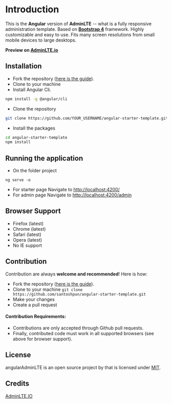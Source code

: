 Introduction
============

This is the **Angular** version of **AdminLTE** -- what is a fully responsive administration template. Based on **[Bootstrap 4](https://getbootstrap.com)** framework.
Highly customizable and easy to use. Fits many screen resolutions from small mobile devices to large desktops.

**Preview on [AdminLTE.io](https://adminlte.io/themes/v3)**

Installation
------------

- Fork the repository ([here is the guide](https://help.github.com/articles/fork-a-repo/)).
- Clone to your machine
- Install Angular Cli.
```bash
npm install -g @angular/cli
```
- Clone the repository
```bash
git clone https://github.com/YOUR_USERNAME/angular-starter-template.git
```

- Install the packages
```bash
cd angular-starter-template
npm install
```

Running the application
------------
- On the folder project
```
ng serve -o
```
- For starter page Navigate to [http://localhost:4200/](http://localhost:4200/)
- For admin page Navigate to [http://localhost:4200/admin](http://localhost:4200/admin)

Browser Support
---------------
- Firefox (latest)
- Chrome (latest)
- Safari (latest)
- Opera (latest)
- No IE support

Contribution
------------
Contribution are always **welcome and recommended**! Here is how:

- Fork the repository ([here is the guide](https://help.github.com/articles/fork-a-repo/)).
- Clone to your machine ```git clone https://github.com/santoshpun/angular-starter-template.git```
- Make your changes
- Create a pull request

#### Contribution Requirements:
- Contributions are only accepted through Github pull requests.
- Finally, contributed code must work in all supported browsers (see above for browser support).

License
-------
angularAdminLTE is an open source project by that is licensed under [MIT](http://opensource.org/licenses/MIT).

 Credits
-------------
[AdminLTE.IO](https://adminlte.io/)
